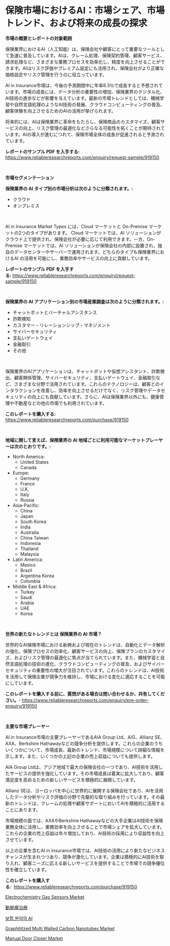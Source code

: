 <p><h1>保険市場におけるAI：市場シェア、市場トレンド、および将来の成長の探求</h1></p><p><strong>市場の概要とレポートの対象範囲</strong></p>
<p><p>保険業界におけるAI（人工知能）は、保険会社や顧客にとって重要なツールとして急速に普及しています。AIは、クレーム処理、保険契約管理、顧客サービス、請求処理など、さまざまな業務プロセスを効率化し、精度を向上させることができます。AIはリスク評価やプレミアム設定にも活用され、保険会社がより正確な価格設定やリスク管理を行うのに役立っています。</p><p>AI in Insurance市場は、今後の予測期間中に年率8.3％で成長すると予想されています。市場の成長には、データ分析の重要性の増加、保険業界のデジタル化、AI技術の進歩などが影響を与えています。最新の市場トレンドとしては、機械学習や自然言語処理のようなAI技術の発展、クラウドコンピューティングの普及、顧客体験を向上させるためのAIの活用が挙げられます。</p><p>将来的には、AIは保険業界に革命をもたらし、保険商品のカスタマイズ、顧客サービスの向上、リスク管理の最適化などさらなる可能性を拓くことが期待されています。AIの導入が進むにつれて、保険市場全体の成長が促進されると予測されています。</p></p>
<p><strong>レポートのサンプル PDF を入手する:</strong> <a href="https://www.reliableresearchreports.com/enquiry/request-sample/919150">https://www.reliableresearchreports.com/enquiry/request-sample/919150</a></p>
<p>&nbsp;</p>
<p><strong>市場セグメンテーション</strong></p>
<p><strong>保険業界の AI タイプ別の市場分析は次のように分類されます。:</strong></p>
<p><ul><li>クラウド</li><li>オンプレミス</li></ul></p>
<p>&nbsp;</p>
<p><p>AI in Insurance Market Types には、Cloud マーケットと On-Premise マーケットの2つのタイプがあります。 Cloud マーケットでは、AI ソリューションがクラウド上で提供され、保険会社が必要に応じて利用できます。一方、On-Premise マーケットでは、AI ソリューションが保険会社の内部に設置され、独自のデータセンターやサーバーで運用されます。どちらのタイプも保険業界におけるAI の活用を可能にし、業務効率やサービスの向上に貢献しています。</p></p>
<p><strong>レポートのサンプル PDF を入手する:</strong>&nbsp;<a href="https://www.reliableresearchreports.com/enquiry/request-sample/919150">https://www.reliableresearchreports.com/enquiry/request-sample/919150</a></p>
<p>&nbsp;</p>
<p><strong> 保険業界の AI アプリケーション別の市場産業調査は次のように分類されます。:</strong></p>
<p><ul><li>チャットボットとバーチャルアシスタンス</li><li>詐欺検知</li><li>カスタマー・リレーションシップ・マネジメント</li><li>サイバーセキュリティ</li><li>支払いゲートウェイ</li><li>金融取引</li><li>その他</li></ul></p>
<p>&nbsp;</p>
<p><p>保険業界のAIアプリケーションは、チャットボットや仮想アシスタント、詐欺検出、顧客関係管理、サイバーセキュリティ、支払いゲートウェイ、金融取引など、さまざまな分野で活用されています。これらのテクノロジーは、顧客とのインタラクションを改善し、効率を向上させるだけでなく、リスク管理やデータセキュリティの向上にも貢献しています。さらに、AIは保険業界以外にも、健康管理や不動産などの他の市場でも利用されています。</p></p>
<p><strong>このレポートを購入する:</strong>&nbsp; <a href="https://www.reliableresearchreports.com/purchase/919150">https://www.reliableresearchreports.com/purchase/919150</a></p>
<p>&nbsp;</p>
<p><strong>地域に関して言えば、保険業界の AI 地域ごとに利用可能なマーケットプレーヤーは次のとおりです。:</strong></p>
<p><ul>
    <li>
        North America:
        <ul>
            <li>United States</li>
            <li>Canada</li>
        </ul>
    </li>
    <li>
        Europe:
        <ul>
            <li>Germany</li>
            <li>France</li>
            <li>U.K.</li>
            <li>Italy</li>
            <li>Russia</li>
        </ul>
    </li>
    <li>
        Asia-Pacific:
        <ul>
            <li>China</li>
            <li>Japan</li>
            <li>South Korea</li>
            <li>India</li>
            <li>Australia</li>
            <li>China Taiwan</li>
            <li>Indonesia</li>
            <li>Thailand</li>
            <li>Malaysia</li>
        </ul>
    </li>
    <li>
        Latin America:
        <ul>
            <li>Mexico</li>
            <li>Brazil</li>
            <li>Argentina Korea</li>
            <li>Colombia</li>
        </ul>
    </li>
    <li>
        Middle East & Africa:
        <ul>
            <li>Turkey</li>
            <li>Saudi</li>
            <li>Arabia</li>
            <li>UAE</li>
            <li>Korea</li>
        </ul>
    </li>
    </ul></p>
<p>&nbsp;</p>
<p><strong>世界の新たなトレンドとは 保険業界の AI 市場？</strong></p>
<p><p>世界的なAI保険市場における新興および現在のトレンドは、自動化とデータ解析の強化、保険プロセスの効率化、顧客サービスの向上、保険プランのカスタマイズ、およびリスク管理の最適化に焦点が当てられています。また、機械学習と自然言語処理の技術の進化、クラウドコンピューティングの普及、およびサイバーセキュリティの重要性の増大が注目されています。これらのトレンドは、AI技術を活用して保険企業が競争力を維持し、市場における変化に適応することを可能にしています。</p></p>
<p><strong>このレポートを購入する前に、質問がある場合は問い合わせるか、共有してください。</strong>- <a href="https://www.reliableresearchreports.com/enquiry/pre-order-enquiry/919150">https://www.reliableresearchreports.com/enquiry/pre-order-enquiry/919150</a></p>
<p>&nbsp;</p>
<p><strong>主要な市場プレーヤー</strong></p>
<p><p>AI in Insurance市場の主要プレーヤーであるAIA Group Ltd、AIG、Allianz SE、AXA、Berkshire Hathawayなどの競争分析を提供します。これらの企業のうちいくつかについて、市場成長、最新のトレンド、市場規模について詳細な情報を示します。また、いくつかの上記の企業の売上収益についても提供します。</p><p>AIA Group Ltdは、アジア地域で最大の保険会社の一つであり、AI技術を活用したサービスの提供を強化しています。その市場成長は着実に拡大しており、顧客満足度を高めるための新しいサービスを積極的に展開しています。</p><p>Allianz SEは、ヨーロッパを中心に世界的に展開する保険会社であり、AIを活用したデータ分析やリスク評価の分野で先駆的な取り組みを行っています。その最新のトレンドは、クレームの処理や顧客サポートにおいてAIを積極的に活用することにあります。</p><p>市場規模の面では、AXAやBerkshire Hathawayなどの大手企業はAI技術を保険業務全体に活用し、業務効率を向上させることで市場シェアを拡大しています。これらの企業の売上収益は年々増加しており、AI技術の採用により収益性を向上させています。</p><p>以上の企業を含むAI in Insurance市場では、AI技術の活用により新たなビジネスチャンスが生まれつつあり、競争が激化しています。企業は積極的にAI技術を取り入れ、顧客ニーズに応える新しいサービスを提供することで市場での競争優位性を確立しています。</p></p>
<p><strong>このレポートを購入する:</strong>&nbsp;&nbsp;<a href="https://www.reliableresearchreports.com/purchase/919150">https://www.reliableresearchreports.com/purchase/919150</a></p>
<p><p><a href="https://issuu.com/reportprime-2/docs/electrochemistry-gas-sensors-market-size-2030.pptx">Electrochemistry Gas Sensors Market</a></p><p><a href="https://github.com/mohamedbakry57/Market-Research-Report-List-2/blob/main/8030614182777.md">動脈瘤治療</a></p><p><a href="https://github.com/sougarounis/Market-Research-Report-List-2/blob/main/5753621182774.md">보험 분야의 AI</a></p><p><a href="https://github.com/suaretopek9/Market-Research-Report-List-1/blob/main/graphititzed-multi-walled-carbon-nanotubes-market.md">Graphititzed Multi Walled Carbon Nanotubes Market</a></p><p><a href="https://issuu.com/reportprime-2/docs/manual-door-closer-market-size-2030.pptx">Manual Door Closer Market</a></p></p>